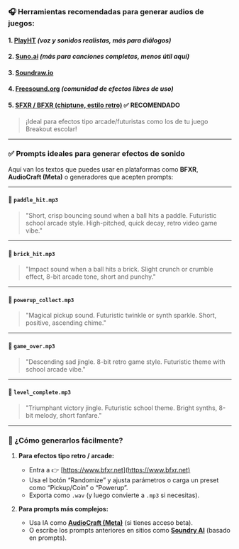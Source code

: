 ### 🎧 **Herramientas recomendadas para generar audios de juegos:**

#### 1. **[PlayHT](https://play.ht)** *(voz y sonidos realistas, más para diálogos)*

#### 2. **[Suno.ai](https://suno.ai)** *(más para canciones completas, menos útil aquí)*

#### 3. **[Soundraw.io](https://soundraw.io)**

#### 4. **[Freesound.org](https://freesound.org)** *(comunidad de efectos libres de uso)*

#### 5. **[SFXR / BFXR (chiptune, estilo retro)](https://www.bfxr.net)** ✅ **RECOMENDADO**

> ¡Ideal para efectos tipo arcade/futuristas como los de tu juego Breakout escolar!

---

### ✅ **Prompts ideales para generar efectos de sonido**

Aquí van los textos que puedes usar en plataformas como **BFXR**, **AudioCraft (Meta)** o generadores que acepten prompts:

---

#### 🎯 `paddle_hit.mp3`

> "Short, crisp bouncing sound when a ball hits a paddle. Futuristic school arcade style. High-pitched, quick decay, retro video game vibe."

---

#### 🎯 `brick_hit.mp3`

> "Impact sound when a ball hits a brick. Slight crunch or crumble effect, 8-bit arcade tone, short and punchy."

---

#### 🎯 `powerup_collect.mp3`

> "Magical pickup sound. Futuristic twinkle or synth sparkle. Short, positive, ascending chime."

---

#### 🎯 `game_over.mp3`

> "Descending sad jingle. 8-bit retro game style. Futuristic theme with school arcade vibe."

---

#### 🎯 `level_complete.mp3`

> "Triumphant victory jingle. Futuristic school theme. Bright synths, 8-bit melody, short fanfare."

---

### 🔧 ¿Cómo generarlos fácilmente?

1. **Para efectos tipo retro / arcade:**

   * Entra a 👉 [https://www.bfxr.net](https://www.bfxr.net)
   * Usa el botón “Randomize” y ajusta parámetros o carga un preset como “Pickup/Coin” o “Powerup”.
   * Exporta como `.wav` (y luego convierte a `.mp3` si necesitas).

2. **Para prompts más complejos:**

   * Usa IA como **[AudioCraft (Meta)](https://audiocraft.metademolab.com/)** (si tienes acceso beta).
   * O escribe los prompts anteriores en sitios como **[Soundry AI](https://soundry.ai)** (basado en prompts).
